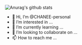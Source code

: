 ![Anurag's github stats](https://github-readme-stats.vercel.app/api?username=CHANEE-personal&show_icons=true&theme=tokyonight)

- 👋 Hi, I’m @CHANEE-personal
- 👀 I’m interested in ...
- 🌱 I’m currently learning ...
- 💞️ I’m looking to collaborate on ...
- 📫 How to reach me ...

<!---
CHANEE-personal/CHANEE-personal is a ✨ special ✨ repository because its `README.md` (this file) appears on your GitHub profile.
You can click the Preview link to take a look at your changes.
--->
